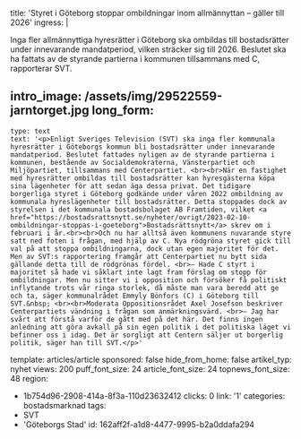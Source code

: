 title: 'Styret i Göteborg stoppar ombildningar inom allmännyttan – gäller till 2026'
ingress: |
  <p>Inga fler allmännyttiga hyresrätter i Göteborg ska ombildas till bostadsrätter under innevarande mandatperiod, vilken sträcker sig till 2026. Beslutet ska ha fattats av de styrande partierna i kommunen tillsammans med C, rapporterar SVT.
  </p>
  
intro_image: /assets/img/29522559-jarntorget.jpg
long_form:
  -
    type: text
    text: '<p>Enligt Sveriges Television (SVT) ska inga fler kommunala hyresrätter i Göteborgs kommun bli bostadsrätter under innevarande mandatperiod. Beslutet fattades nyligen av de styrande partierna i kommunen, bestående av Socialdemokraterna, Vänsterpartiet och Miljöpartiet, tillsammans med Centerpartiet. <br><br>När en fastighet med hyresrätter ombildas till bostadsrätter kan hyresgästerna köpa sina lägenheter för att sedan äga dessa privat. Det tidigare borgerliga styret i Göteborg godkände under våren 2022 ombildning av kommunala hyreslägenheter till bostadsrätter. Detta stoppades dock av styrelsen i det kommunala bostadsbolaget AB Framtiden, vilket <a href="https://bostadsrattsnytt.se/nyheter/ovrigt/2023-02-10-ombildningar-stoppas-i-goeteborg">Bostadsrättsnytt</a> skrev om i februari i år.<br><br>Och nu har alltså även kommunens nuvarande styre satt ned foten i frågan, med hjälp av C. Nya rödgröna styret gick till val på att stoppa ombildningarna, dock utan egen majoritet för det. Men av SVT:s rapportering framgår att Centerpartiet nu bytt sida gällande detta till de rödgrönas fördel. <br>– Hade C styrt i majoritet så hade vi såklart inte lagt fram förslag om stopp för ombildningar. Men nu sitter vi i opposition och försöker få politiskt inflytande trots vår ringa storlek, då måste man vara beredd att ge och ta, säger kommunalrådet Emmyly Bönfors (C) i Göteborg till SVT.&nbsp; <br><br>Moderata Oppositionsrådet Axel Josefson beskriver Centerpartiets vändning i frågan som anmärkningsvärd. <br>– Jag har svårt att förstå varför de gått med på det här. Det finns ingen anledning att göra avkall på sin egen politik i det politiska läget vi befinner oss i idag. Det är sorgligt att Centern säljer ut borgerlig politik, säger han till SVT.</p>'
template: articles/article
sponsored: false
hide_from_home: false
artikel_typ: nyhet
views: 200
puff_font_size: 24
article_font_size: 24
topnews_font_size: 48
region:
  - 1b754d96-2908-414a-8f3a-110d23632412
clicks: 0
link: '1'
categories: bostadsmarknad
tags:
  - SVT
  - 'Göteborgs Stad'
id: 162aff2f-a1d8-4477-9995-b2a0ddafa294
